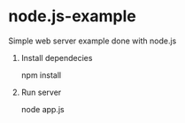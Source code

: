 node.js-example
===============

Simple web server example done with node.js

1. Install dependecies

    npm install
    
2. Run server

    node app.js
